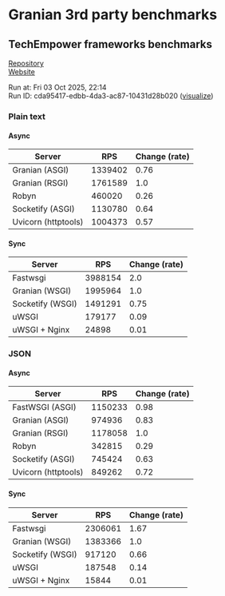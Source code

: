 # Granian 3rd party benchmarks

## TechEmpower frameworks benchmarks

[Repository](https://github.com/TechEmpower/FrameworkBenchmarks)    
[Website](http://www.techempower.com/benchmarks/)

Run at: Fri 03 Oct 2025, 22:14    
Run ID: cda95417-edbb-4da3-ac87-10431d28b020 ([visualize](https://www.techempower.com/benchmarks/#section=test&runid=cda95417-edbb-4da3-ac87-10431d28b020))


### Plain text


#### Async

| Server | RPS | Change (rate) |
| --- | --- | --- |
| Granian (ASGI) | 1339402 | 0.76 |
| Granian (RSGI) | 1761589 | 1.0 |
| Robyn | 460020 | 0.26 |
| Socketify (ASGI) | 1130780 | 0.64 |
| Uvicorn (httptools) | 1004373 | 0.57 |

#### Sync

| Server | RPS | Change (rate) |
| --- | --- | --- |
| Fastwsgi | 3988154 | 2.0 |
| Granian (WSGI) | 1995964 | 1.0 |
| Socketify (WSGI) | 1491291 | 0.75 |
| uWSGI | 179177 | 0.09 |
| uWSGI + Nginx | 24898 | 0.01 |



### JSON


#### Async

| Server | RPS | Change (rate) |
| --- | --- | --- |
| FastWSGI (ASGI) | 1150233 | 0.98 |
| Granian (ASGI) | 974936 | 0.83 |
| Granian (RSGI) | 1178058 | 1.0 |
| Robyn | 342815 | 0.29 |
| Socketify (ASGI) | 745424 | 0.63 |
| Uvicorn (httptools) | 849262 | 0.72 |

#### Sync

| Server | RPS | Change (rate) |
| --- | --- | --- |
| Fastwsgi | 2306061 | 1.67 |
| Granian (WSGI) | 1383366 | 1.0 |
| Socketify (WSGI) | 917120 | 0.66 |
| uWSGI | 187548 | 0.14 |
| uWSGI + Nginx | 15844 | 0.01 |



